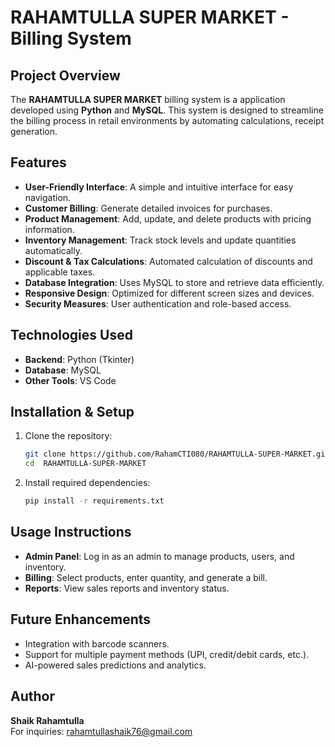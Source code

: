 # RAHAMTULLA SUPER MARKET - Billing System

## Project Overview
The **RAHAMTULLA SUPER MARKET** billing system is a application developed using **Python** and **MySQL**. This system is designed to streamline the billing process in retail environments by automating calculations, receipt generation.

## Features
- **User-Friendly Interface**: A simple and intuitive interface for easy navigation.
- **Customer Billing**: Generate detailed invoices for purchases.
- **Product Management**: Add, update, and delete products with pricing information.
- **Inventory Management**: Track stock levels and update quantities automatically.
- **Discount & Tax Calculations**: Automated calculation of discounts and applicable taxes.
- **Database Integration**: Uses MySQL to store and retrieve data efficiently.
- **Responsive Design**: Optimized for different screen sizes and devices.
- **Security Measures**: User authentication and role-based access.

## Technologies Used
- **Backend**: Python (Tkinter)
- **Database**: MySQL
- **Other Tools**: VS Code

## Installation & Setup
1. Clone the repository:
   ```bash
   git clone https://github.com/RahamCTI080/RAHAMTULLA-SUPER-MARKET.git
   cd  RAHAMTULLA-SUPER-MARKET
   ```
2. Install required dependencies:
   ```bash
   pip install -r requirements.txt
   ```
   
## Usage Instructions
- **Admin Panel**: Log in as an admin to manage products, users, and inventory.
- **Billing**: Select products, enter quantity, and generate a bill.
- **Reports**: View sales reports and inventory status.

## Future Enhancements
- Integration with barcode scanners.
- Support for multiple payment methods (UPI, credit/debit cards, etc.).
- AI-powered sales predictions and analytics.

## Author
**Shaik Rahamtulla**  
For inquiries: rahamtullashaik76@gmail.com

